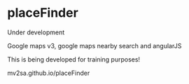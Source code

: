 placeFinder
===========

Under development

Google maps v3, google maps nearby search and angularJS

This is being developed for training purposes!

mv2sa.github.io/placeFinder
